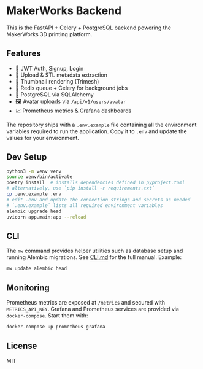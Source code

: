 # MakerWorks Backend

This is the FastAPI + Celery + PostgreSQL backend powering the MakerWorks 3D printing platform.

## Features
- 🔐 JWT Auth, Signup, Login
- 🔧 Upload & STL metadata extraction
- 📸 Thumbnail rendering (Trimesh)
- 🎯 Redis queue + Celery for background jobs
- 📁 PostgreSQL via SQLAlchemy
- 🖼️ Avatar uploads via `/api/v1/users/avatar`
- 📈 Prometheus metrics & Grafana dashboards

The repository ships with a `.env.example` file containing all the
environment variables required to run the application. Copy it to `.env`
and update the values for your environment.

## Dev Setup

```bash
python3 -m venv venv
source venv/bin/activate
poetry install  # installs dependencies defined in pyproject.toml
# alternatively, use `pip install -r requirements.txt`
cp .env.example .env
# edit .env and update the connection strings and secrets as needed
# `.env.example` lists all required environment variables
alembic upgrade head
uvicorn app.main:app --reload
```

## CLI

The `mw` command provides helper utilities such as database setup and running
Alembic migrations. See [CLI.md](CLI.md) for the full manual. Example:

```bash
mw update alembic head
```

## Monitoring

Prometheus metrics are exposed at `/metrics` and secured with `METRICS_API_KEY`.
Grafana and Prometheus services are provided via `docker-compose`. Start them
with:

```bash
docker-compose up prometheus grafana
```

## License
MIT
